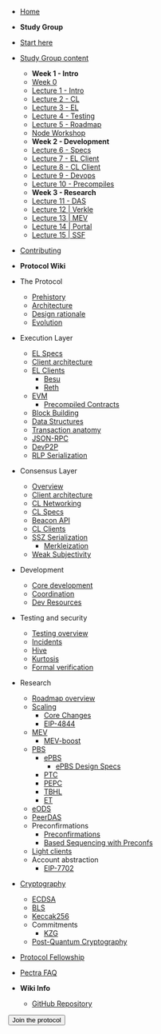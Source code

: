 - [Home](readme.md)
- **Study Group**
- [Start here](/eps/intro.md)
- [Study Group content](/eps/schedule.md)
  - **Week 1 - Intro**
  - [Week 0](/eps/week0.md)
  - [Lecture 1 - Intro](/eps/week1.md)
  - [Lecture 2 - CL](/eps/week3.md)
  - [Lecture 3 - EL](/eps/week2.md)
  - [Lecture 4 - Testing](/eps/week4.md)
  - [Lecture 5 - Roadmap](/eps/week5.md)
  - [Node Workshop](/eps/nodes_workshop.md)
  - **Week 2 - Development**
  - [Lecture 6 - Specs](/eps/week6-dev.md)
  - [Lecture 7 - EL Client](/eps/week7-dev.md)
  - [Lecture 8 - CL Client](/eps/week8-dev.md)
  - [Lecture 9 - Devops](/eps/week9-dev.md)
  - [Lecture 10 - Precompiles](/eps/week10-dev.md)
  - **Week 3 - Research**
  - [Lecture 11 - DAS](/eps/week6-research.md)  
  - [Lecture 12 | Verkle](/eps/week7-research.md)
  - [Lecture 13 | MEV](/eps/week8-research.md)
  - [Lecture 14 | Portal](/eps/week9-research.md)
  - [Lecture 15 | SSF](/eps/week10-research.md)
  
- [Contributing](contributing.md)
- **Protocol Wiki**
- The Protocol
  - [Prehistory](/wiki/protocol/prehistory.md)
  - [Architecture](/wiki/protocol/architecture.md)
  - [Design rationale](/wiki/protocol/design-rationale.md)
  - [Evolution](/wiki/protocol/history.md)
- Execution Layer
  - [EL Specs](/wiki/EL/el-specs.md)
  - [Client architecture](/wiki/EL/el-architecture.md)
  - [EL Clients](/wiki/EL/el-clients.md)
    - [Besu](/wiki/EL/clients/besu.md)
    - [Reth](/wiki/EL/clients/reth.md)
  - [EVM](/wiki/EL/evm.md)
    - [Precompiled Contracts](/wiki/EL/precompiled-contracts.md)
  - [Block Building](/wiki/EL/block-production.md)
  - [Data Structures](/wiki/EL/data-structures.md)
  - [Transaction anatomy](/wiki/EL/transaction.md)
  - [JSON-RPC](/wiki/EL/JSON-RPC.md)
  - [DevP2P](/wiki/EL/devp2p.md)
  - [RLP Serialization](/wiki/EL/RLP.md)
- Consensus Layer
  - [Overview](/wiki/CL/overview.md)
  - [Client architecture](/wiki/CL/cl-architecture.md)
  - [CL Networking](/wiki/CL/cl-networking.md)
  - [CL Specs](/wiki/CL/cl-specs.md)
  - [Beacon API](/wiki/CL/beacon-api.md)
  - [CL Clients](/wiki/CL/cl-clients.md)
  - [SSZ Serialization](/wiki/CL/SSZ.md)
    - [Merkleization](/wiki/CL/merkleization.md)
  - [Weak Subjectivity](/wiki/CL/syncing.md)
- Development
  - [Core development](/wiki/dev/core-development.md)
  - [Coordination](/wiki/dev/pm.md)
  - [Dev Resources](/wiki/dev/cs-resources.md)
- Testing and security
  - [Testing overview](/wiki/testing/overview.md)
  - [Incidents](/wiki/testing/incidents.md)
  - [Hive](/wiki/testing/hive.md)
  - [Kurtosis](/wiki/testing/kurtosis.md)
  - [Formal verification](/wiki/testing/formal-verification.md)
- Research
  - [Roadmap overview](/wiki/research/roadmap.md)
  - [Scaling](/wiki/research/scaling/scaling.md)
    - [Core Changes](/wiki/research/scaling/core-changes/core-changes.md)
    - [EIP-4844](/wiki/research/scaling/core-changes/eip-4844.md)
  - [MEV](/wiki/research/PBS/mev.md)
    - [MEV-boost](/wiki/research/PBS/mev-boost.md)
  - [PBS](/wiki/research/PBS/pbs.md)
    - [ePBS](/wiki/research/PBS/ePBS.md)
      - [ePBS Design Specs](/wiki/research/PBS/ePBS-Specs.md)
    - [PTC](/wiki/research/PBS/PTC.md)
    - [PEPC](/wiki/research/PBS/PEPC.md)
    - [TBHL](/wiki/research/PBS/TBHL.md)
    - [ET](/wiki/research/PBS/ET.md)
  - [eODS](/wiki/research/eODS.md)
  - [PeerDAS](/wiki/research/peerdas.md)
  - Preconfirmations
    - [Preconfirmations](/wiki/research/Preconfirmations/Preconfirmations.md)
    - [Based Sequencing with Preconfs](/wiki/research/Preconfirmations/BasedSequencingPreconfs.md)
  - [Light clients](/wiki/research/light-clients.md)
  - Account abstraction
    - [EIP-7702](/wiki/research/account-abstraction/eip-7702.md)
- [Cryptography](/wiki/Cryptography/intro.md)
  - [ECDSA](/wiki/Cryptography/ecdsa.md)
  - [BLS](/wiki/Cryptography/bls.md)
  - [Keccak256](/wiki/Cryptography/keccak256.md)
  - Commitments
    - [KZG](/wiki/Cryptography/KZG.md)
  - [Post-Quantum Cryptography](/wiki/Cryptography/post-quantum-cryptography.md)
- [Protocol Fellowship](/wiki/epf.md)
- [Pectra FAQ](/wiki/pectra-faq.md)

- **Wiki Info**
  - [GitHub Repository](https://github.com/eth-protocol-fellows/protocol-studies)

<form action="https://epf.wiki/#/eps/intro" target="_blank">
  <input type="submit" value="Join the protocol" class="btn-primary" />
</form>
